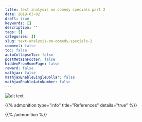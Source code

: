 ```yaml
---
title: text analysis on comedy specials part 2
date: 2019-03-02
draft: true
keywords: []
description: ""
tags: []
categories: []
slug: text-analysis-on-comedy-specials-2
comment: false
toc: false
autoCollapseToc: false
postMetaInFooter: false
hiddenFromHomePage: false
reward: false
mathjax: false
mathjaxEnableSingleDollar: false
mathjaxEnableAutoNumber: false
---
```



![alt text][img1]


<!--more-->


{{% admonition type="info" title="References" details="true" %}}

{{% /admonition %}}




[img1]: /images/text-analysis-on-comedy-specials-2/